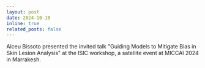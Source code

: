 ```yaml
---
layout: post
date: 2024-10-10
inline: true
related_posts: false
---
```


Alceu Bissoto presented the invited talk "Guiding Models to Mitigate Bias in Skin Lesion Analysis" at the ISIC workshop, a satellite event at MICCAI 2024 in Marrakesh.